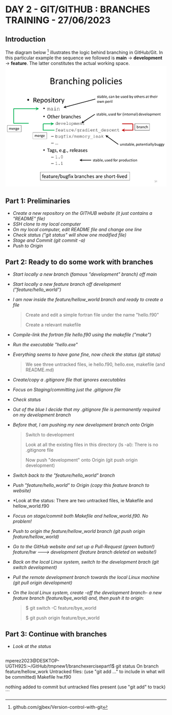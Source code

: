 
# DAY 2 - GIT/GITHUB : BRANCHES TRAINING - 27/06/2023

## Introduction

The diagram below [^1] illustrates the logic behind branching in GitHub/Git. In this particular example the sequence we followed is **main** $\rightarrow$ **development** $\rightarrow$ **feature**. The latter  constitutes the actual working space.
![](slide54.png)
## Part 1: Preliminaries
- *Create a new repository on the GITHUB website (it just contains a "README" file)*
- *SSH clone to my local computer*
- *On my local computer, edit README file and change one line*
- *Check status ("git status" will show one modified file)*
- *Stage and Commit (git commit -a)*
- *Push to Origin*

## Part 2: Ready to  do some work with branches
- *Start locally a new branch (famous "development" branch) off main*
- *Start locally a new feature branch off development ("feature/hello_world")*
- *I am now inside the feature/hellow_world branch and ready to create a file*
  
    > Create and edit a simple fortran file under the name "hello.f90"
    > 
    > Create a relevant makefile

- *Compile-link the fortran file hello.f90 using the makefile ("make")*
- *Run the executable "hello.exe"*
- *Everything seems to have gone fine, now check the status (git status)*

    > We see three untracked files, ie hello.f90, hello.exe, makefile (and README.md)

- *Create/copy a .gitignore file that ignores executables*
- *Focus on Staging/committing just the .gitignore file*
- *Check status*
- *Out of the blue I decide that my .gitignore file is permanently required on my development branch*
- *Before that, I am pushing my new development branch onto Origin*
  
    > Switch to development
    >
    > Look at all the existing files in this directory (ls -al): There is no .gitignore file
    > 
    > Now push "development" onto Origin (git push origin development)
    
- *Switch back to the "feature/hello_world" branch*
- *Push "feature/hello_world" to Origin (copy this feature branch to website)*
- *Look at the status: There are two untracked files, ie Makefile and hellow_world.f90
- *Focus on stage/commit both Makefile and hellow_world.f90. No problem!*
- *Push to origin the feature/hellow_world branch (git push origin feature/hellow_world)*
- *Go to the GitHub website and set up a Pull-Request (green button!) feature/hw ---> development (feature branch deleted on website!)*
- *Back on the local Linux system, switch to the development brach (git switch development)*
- *Pull the remote development branch towards the local Linux machine (git pull origin development)* 
- *On the local Linux system, create -off the development branch- a new feature branch (feature/bye_world) and, then push it to origin:*  

    > $ git switch -C feature/bye_world
    >
    > $ git push origin feature/bye_world

## Part 3: Continue with branches

- *Look at the status*
    ```bash
mperez2023@DESKTOP-UGTH925:~/GitHub/tmpnew1/branchexercisepart1$ git status
On branch feature/hellow_work
Untracked files:
  (use "git add <file>..." to include in what will be committed)
        Makefile
        hw.f90

nothing added to commit but untracked files present (use "git add" to track)
    ```

[^1]: github.com/gjbex/Version-control-with-git